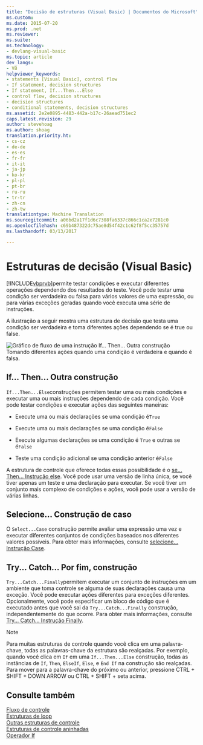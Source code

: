 ```yaml
---
title: "Decisão de estruturas (Visual Basic) | Documentos do Microsoft"
ms.custom: 
ms.date: 2015-07-20
ms.prod: .net
ms.reviewer: 
ms.suite: 
ms.technology:
- devlang-visual-basic
ms.topic: article
dev_langs:
- VB
helpviewer_keywords:
- statements [Visual Basic], control flow
- If statement, decision structures
- If statement, If...Then...Else
- control flow, decision structures
- decision structures
- conditional statements, decision structures
ms.assetid: 2e2e0895-4483-442a-b17c-26aead751ec2
caps.latest.revision: 29
author: stevehoag
ms.author: shoag
translation.priority.ht:
- cs-cz
- de-de
- es-es
- fr-fr
- it-it
- ja-jp
- ko-kr
- pl-pl
- pt-br
- ru-ru
- tr-tr
- zh-cn
- zh-tw
translationtype: Machine Translation
ms.sourcegitcommit: a06bd2a17f1d6c7308fa6337c866c1ca2e7281c0
ms.openlocfilehash: c69b487322dc75ae8d54f42c1c62f8f5cc35757d
ms.lasthandoff: 03/13/2017

---
```

# <a name="decision-structures-visual-basic"></a>Estruturas de decisão (Visual Basic)
[!INCLUDE[vbprvb](../../../../csharp/programming-guide/concepts/linq/includes/vbprvb_md.md)]permite testar condições e executar diferentes operações dependendo dos resultados do teste. Você pode testar uma condição ser verdadeira ou falsa para vários valores de uma expressão, ou para várias exceções geradas quando você executa uma série de instruções.  
  
 A ilustração a seguir mostra uma estrutura de decisão que testa uma condição ser verdadeira e toma diferentes ações dependendo se é true ou false.  
  
 ![Gráfico de fluxo de uma instrução If... Then... Outra construção](../../../../visual-basic/programming-guide/language-features/control-flow/media/ifthenelse.gif "IfThenElse")  
Tomando diferentes ações quando uma condição é verdadeira e quando é falsa.  
  
## <a name="ifthenelse-construction"></a>If... Then... Outra construção  
 `If...Then...Else`construções permitem testar uma ou mais condições e executar uma ou mais instruções dependendo de cada condição. Você pode testar condições e executar ações das seguintes maneiras:  
  
-   Execute uma ou mais declarações se uma condição é`True`  
  
-   Execute uma ou mais declarações se uma condição é`False`  
  
-   Execute algumas declarações se uma condição é `True` e outras se é`False`  
  
-   Teste uma condição adicional se uma condição anterior é`False`  
  
 A estrutura de controle que oferece todas essas possibilidade é o [se... Then... Instrução else](../../../../visual-basic/language-reference/statements/if-then-else-statement.md). Você pode usar uma versão de linha única, se você tiver apenas um teste e uma declaração para executar. Se você tiver um conjunto mais complexo de condições e ações, você pode usar a versão de várias linhas.  
  
## <a name="selectcase-construction"></a>Selecione... Construção de caso  
 O `Select...Case` construção permite avaliar uma expressão uma vez e executar diferentes conjuntos de condições baseados nos diferentes valores possíveis. Para obter mais informações, consulte [selecione... Instrução Case](../../../../visual-basic/language-reference/statements/select-case-statement.md).  
  
## <a name="trycatchfinally-construction"></a>Try... Catch... Por fim, construção  
 `Try...Catch...Finally`permitem executar um conjunto de instruções em um ambiente que toma controle se alguma de suas declarações causa uma exceção. Você pode executar ações diferentes para exceções diferentes. Opcionalmente, você pode especificar um bloco de código que é executado antes que você sai da `Try...Catch...Finally` construção, independentemente do que ocorre. Para obter mais informações, consulte [Try... Catch... Instrução Finally](../../../../visual-basic/language-reference/statements/try-catch-finally-statement.md).  
  
> [!NOTE]
>  Para muitas estruturas de controle quando você clica em uma palavra-chave, todas as palavras-chave da estrutura são realçadas. Por exemplo, quando você clica em `If` em uma `If...Then...Else` construção, todas as instâncias de `If`, `Then`, `ElseIf`, `Else`, e `End If` na construção são realçadas. Para mover para a palavra-chave do próximo ou anterior, pressione CTRL + SHIFT + DOWN ARROW ou CTRL + SHIFT + seta acima.  
  
## <a name="see-also"></a>Consulte também  
 [Fluxo de controle](../../../../visual-basic/programming-guide/language-features/control-flow/index.md)   
 [Estruturas de loop](../../../../visual-basic/programming-guide/language-features/control-flow/loop-structures.md)   
 [Outras estruturas de controle](../../../../visual-basic/programming-guide/language-features/control-flow/other-control-structures.md)   
 [Estruturas de controle aninhadas](../../../../visual-basic/programming-guide/language-features/control-flow/nested-control-structures.md)   
 [Operador If](../../../../visual-basic/language-reference/operators/if-operator.md)
